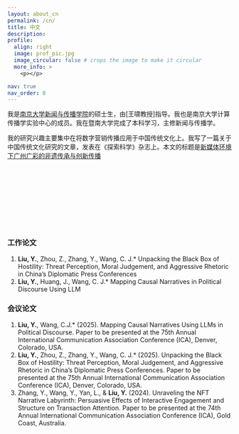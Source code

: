 ```yaml
---
layout: about_cn
permalink: /cn/
title: 中文
description:
profile:
  align: right
  image: prof_pic.jpg
  image_circular: false # crops the image to make it circular
  more_info: >
    <p></p>

nav: true
nav_order: 8
---
```


我是[南京大学新闻与传播学院](https://jc.nju.edu.cn/main.htm)的硕士生，由[王啸教授]指导。我也是南京大学计算传播学实验中心的成员。我在暨南大学完成了本科学习，主修新闻与传播学。

我的研究兴趣主要集中在将数字营销传播应用于中国传统文化上。我写了一篇关于中国传统文化研究的文章，发表在《探索科学》杂志上。本文的标题是[新媒体环境下广州广彩的非遗传承与创新传播](https://xueshu.qikan.com.cn/preview/1/228/4425587.)

<br><br>
<br><br>
<br><br>
<br><br>


### **工作论文**

1. **Liu, Y.**, Zhou, Z., Zhang, Y., Wang, C. J.* Unpacking the Black Box of Hostility: Threat Perception, Moral Judgement, and Aggressive Rhetoric in China’s Diplomatic Press Conferences
2. **Liu, Y.**, Huang, J., Wang, C. J.* Mapping Causal Narratives in Political Discourse Using LLM

### **会议论文**


1. **Liu, Y.**, Wang, C.J.* (2025). Mapping Causal Narratives Using LLMs in Political Discourse. Paper to be presented at the 75th Annual International Communication Association Conference (ICA), Denver, Colorado, USA.
2. **Liu, Y.**, Zhou, Z., Zhang, Y., Wang, C. J.* (2025). Unpacking the Black Box of Hostility: Threat Perception, Moral Judgement, and Aggressive Rhetoric in China’s Diplomatic Press Conferences. Paper to be presented at the 75th Annual International Communication Association Conference (ICA), Denver, Colorado, USA.
3. Zhang, Y., Wang, Y., Yan, L., & **Liu, Y.** (2024). Unraveling the NFT Narrative Labyrinth: Persuasive Effects of Interactive Engagement and Structure on Transaction Attention. Paper to be presented at the 74th Annual International Communication Association Conference (ICA), Gold Coast, Australia.

